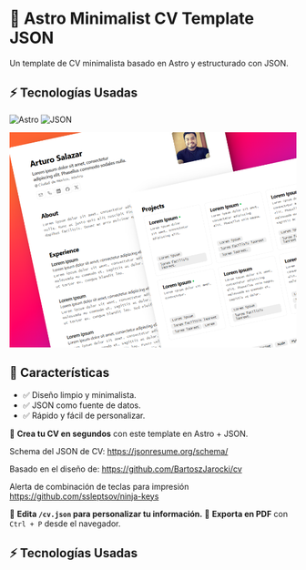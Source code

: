 # 🚀 Astro Minimalist CV Template JSON

Un template de CV minimalista basado en Astro y estructurado con JSON. 

## ⚡ Tecnologías Usadas
![Astro](https://img.shields.io/badge/Astro-💫-purple)
![JSON](https://img.shields.io/badge/Data-JSON-green)

![Preview](./demo.png)

## 📌 Características  
- ✅ Diseño limpio y minimalista.  
- ✅ JSON como fuente de datos.  
- ✅ Rápido y fácil de personalizar.

📄 **Crea tu CV en segundos** con este template en Astro + JSON.

Schema del JSON de CV:
https://jsonresume.org/schema/

Basado en el diseño de:
https://github.com/BartoszJarocki/cv

Alerta de combinación de teclas para impresión
https://github.com/ssleptsov/ninja-keys

🔹 **Edita `/cv.json` para personalizar tu información.**
🔹 **Exporta en PDF** con `Ctrl + P` desde el navegador.

## ⚡ Tecnologías Usadas
